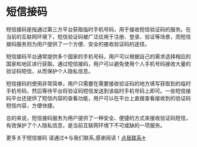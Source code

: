 # 短信接码

短信接码是指通过第三方平台获取临时手机号码，用于接收短信验证码的服务。在当前的互联网环境下，短信验证码被广泛应用于注册、登录、验证等场景，而短信接码服务则为用户提供了一个方便、安全的接收验证码的途径。

短信接码平台通常提供多个国家的手机号码，用户可以根据自己的需求选择相应的国家和地区进行获取。通过短信接码，用户可以避免使用个人手机号码接收大量的验证码短信，从而保护个人隐私信息。

短信接码的使用非常简单，用户只需要在需要接收验证码的地方填写获取到的临时手机号码，然后等待平台将验证码短信发送到该临时手机号码上即可。一些短信接码平台还提供了短信内容的查看功能，用户可以在平台上直接查看接收到的验证码短信内容，方便快捷。

总的来说，短信接码服务为用户提供了一种安全、便捷的方式来接收验证码短信，有效保护了个人隐私信息，是当前互联网环境下不可或缺的一项服务。

更多关于短信接码 请通过✈与我们联系,感谢阅读！[点我联系✈](https://u.G208.com)